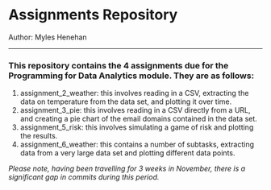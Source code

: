 # Assignments Repository
Author: Myles Henehan
*****************
### This repository contains the 4 assignments due for the Programming for Data Analytics module. They are as follows:
1. assignment_2_weather: this involves reading in a CSV, extracting the data on temperature from the data set, and plotting it over time.
2. assignment_3_pie: this involves reading in a CSV directly from a URL, and creating a pie chart of the email domains contained in the data set.
3. assignment_5_risk: this involves simulating a game of risk and plotting the results.
4. assignment_6_weather: this contains a number of subtasks, extracting data from a very large data set and plotting different data points.

*Please note, having been travelling for 3 weeks in November, there is a significant gap in commits during this period.*